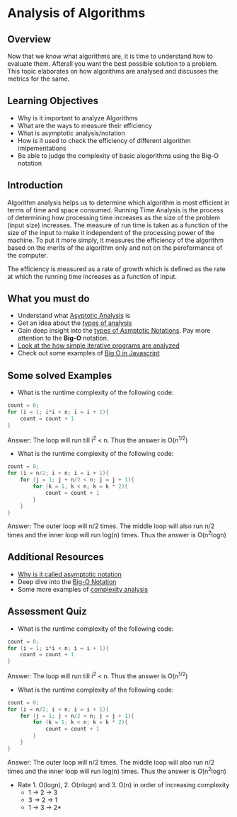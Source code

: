 # Analysis of Algorithms

## Overview

Now that we know what algorithms are, it is time to understand how to evaluate them. Afterall you want the best possible solution to a problem. This topic elaborates on how algorithms are analysed and discusses the metrics for the same.

## Learning Objectives

- Why is it important to analyze Algorithms
- What are the ways to measure their efficiency
- What is asymptotic analysis/notation
- How is it used to check the efficiency of different algorithm imlpementations
- Be able to judge the complexity of basic alogorithms using the Big-O notation

## Introduction

Algorithm analysis helps us to determine which algorithm is
most efficient in terms of time and space consumed. Running Time Analysis
is the process of determining how processing time increases as the size of the problem (input size) increases. The measure of run time is taken as a function of the size of the input to make it independent of the processing power of the machine. To put it more simply, it measures the efficiency of the algorithm based on the merits of the algorithm only and not on the peroformance of the computer. <br>

The efficiency is measured as a rate of growth which is defined as the rate at which the running time increases as a function of input.

## What you must do

-   Understand what [Asyptotic Analysis](https://www.geeksforgeeks.org/analysis-of-algorithms-set-1-asymptotic-analysis/) is
-   Get an idea about the [types of analysis](https://www.geeksforgeeks.org/analysis-of-algorithms-set-2-asymptotic-analysis/)
-   Gain deep insight into the [types of Asmptotic Notations](https://www.geeksforgeeks.org/analysis-of-algorithms-set-2-asymptotic-analysis/). Pay more attention to the **Big-O** notation.
- [Look at the how simple iterative programs are analyzed](https://www.geeksforgeeks.org/analysis-of-algorithms-set-4-analysis-of-loops/)
- Check out some examples of [Big O in Javascript](http://www.bradoncode.com/blog/2012/04/big-o-algorithm-examples-in-javascript.html)

## Some solved Examples

- What is the runtime complexity of the following code:
```c++
count = 0;
for (i = 1; i*i < n; i = i + 1){
    count = count + 1
}
```
Answer: The loop will run till i<sup>2</sup> < n. Thus the answer is O(n<sup>1/2</sup>)
- What is the runtime complexity of the following code:
```c++
count = 0;
for (i = n/2; i < n; i = i + 1){
    for (j = 1; j + n/2 < n; j = j + 1){
        for (k = 1; k < n; k = k * 2){
            count = count + 1
        }
    }
}
```
Answer: The outer loop will n/2 times. The middle loop will also run n/2 times and the inner loop will run log(n) times. Thus the answer is O(n<sup>2</sup>logn)

## Additional Resources

-   [Why is it called asymptotic notation](https://www.quora.com/Why-is-an-asymptotic-notation-called-asymptotic)
- Deep dive into the [Big-O Notation](https://rob-bell.net/2009/06/a-beginners-guide-to-big-o-notation/)
- Some more examples of [complexity analysis](https://dev.to/jainroe/the-ultimate-guide-to-big-o-notation--learning-through-examples-5ecp)

## Assessment Quiz
- What is the runtime complexity of the following code:
```c++
count = 0;
for (i = 1; i*i < n; i = i + 1){
    count = count + 1
}
```
Answer: The loop will run till i<sup>2</sup> < n. Thus the answer is O(n<sup>1/2</sup>)
- What is the runtime complexity of the following code:
```c++
count = 0;
for (i = n/2; i < n; i = i + 1){
    for (j = 1; j + n/2 < n; j = j + 1){
        for (k = 1; k < n; k = k * 2){
            count = count + 1
        }
    }
}
```
Answer: The outer loop will n/2 times. The middle loop will also run n/2 times and the inner loop will run log(n) times. Thus the answer is O(n<sup>2</sup>logn)
- Rate 1. O(logn), 2. O(nlogn) and 3. O(n) in order of increasing complexity
  - 1 -> 2 -> 3
  - 3 -> 2 -> 1
  - 1 -> 3 -> 2*
